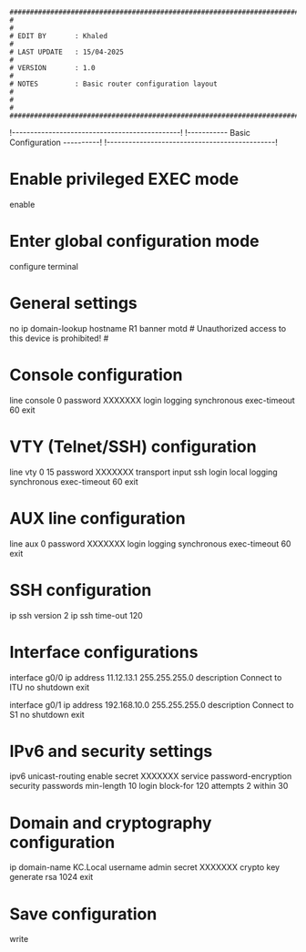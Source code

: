 ```shell
#########################################################################################################################
#                                                                                                                       #
# EDIT BY       : Khaled                                                                                                #
# LAST UPDATE   : 15/04-2025                                                                                            #
# VERSION       : 1.0                                                                                                   #
# NOTES         : Basic router configuration layout                                                                     #
#                                                                                                                       #
#########################################################################################################################
```
 !----------------------------------------------!
 !-----------   Basic Configuration   ----------!
 !----------------------------------------------!

# Enable privileged EXEC mode
enable

# Enter global configuration mode
configure terminal

# General settings
no ip domain-lookup
hostname R1
banner motd # Unauthorized access to this device is prohibited! #

# Console configuration
line console 0
 password XXXXXXX
 login
 logging synchronous
 exec-timeout 60
exit

# VTY (Telnet/SSH) configuration
line vty 0 15
 password XXXXXXX
 transport input ssh
 login local
 logging synchronous
 exec-timeout 60
exit

# AUX line configuration
line aux 0
 password XXXXXXX
 login
 logging synchronous
 exec-timeout 60
exit

# SSH configuration
ip ssh version 2
ip ssh time-out 120

# Interface configurations
interface g0/0
 ip address 11.12.13.1 255.255.255.0
 description Connect to ITU
 no shutdown
exit

interface g0/1
 ip address 192.168.10.0 255.255.255.0
 description Connect to S1
 no shutdown
exit

# IPv6 and security settings
ipv6 unicast-routing
enable secret XXXXXXX
service password-encryption
security passwords min-length 10
login block-for 120 attempts 2 within 30

# Domain and cryptography configuration
ip domain-name KC.Local
username admin secret XXXXXXX
crypto key generate rsa 1024
exit

# Save configuration
write